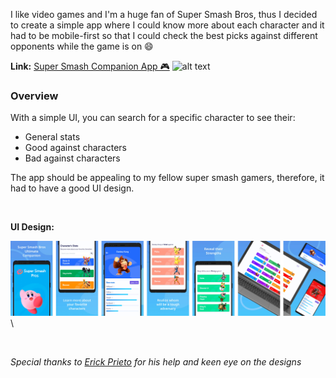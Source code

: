 [category]: <> (side projects)
[date]: <> (2022/05/25)
[title]: <> (Super Smash Companion)
[color]: <> (green)

I like video games and I'm a huge fan of Super Smash Bros, thus I decided to create a simple app where I could know more about each character and it had to be mobile-first so that I could check the best picks against different opponents while the game is on 😄

**Link:**
[Super Smash Companion App 🎮](https://supersmashhelper.surge.sh) ![alt text](https://q-static.ninox.com/images/redesign-2020/icon-link.svg "SSBU")
&nbsp;

### Overview

With a simple UI, you can search for a specific character to see their:

- General stats
- Good against characters
- Bad against characters

The app should be appealing to my fellow super smash gamers, therefore, it had to have a good UI design.

&nbsp;

**UI Design:**
&nbsp;

![Google Store](https://raw.githubusercontent.com/Danielratmiroff/myblog/master/images/ssbu/all.jpg)\

&nbsp;

_Special thanks to [Erick Prieto](https://de.linkedin.com/in/erick-prieto-35aab5215) for his help and keen eye on the designs_
